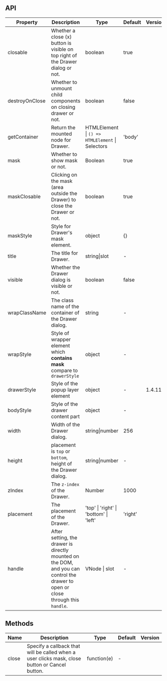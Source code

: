 ## API

| Property | Description | Type | Default | Version |
| --- | --- | --- | --- | --- |
| closable | Whether a close (x) button is visible on top right of the Drawer dialog or not. | boolean | true |  |
| destroyOnClose | Whether to unmount child components on closing drawer or not. | boolean | false |  |
| getContainer | Return the mounted node for Drawer. | HTMLElement \| `() => HTMLElement` \| Selectors | 'body' |  |
| mask | Whether to show mask or not. | Boolean | true |  |
| maskClosable | Clicking on the mask (area outside the Drawer) to close the Drawer or not. | boolean | true |  |
| maskStyle | Style for Drawer's mask element. | object | {} |  |
| title | The title for Drawer. | string\|slot | - |  |
| visible | Whether the Drawer dialog is visible or not. | boolean | false |  |
| wrapClassName | The class name of the container of the Drawer dialog. | string | - |  |
| wrapStyle | Style of wrapper element which **contains mask** compare to `drawerStyle` | object | - |  |
| drawerStyle | Style of the popup layer element | object | - | 1.4.11 |
| bodyStyle | Style of the drawer content part | object | - |  |
| width | Width of the Drawer dialog. | string\|number | 256 |  |
| height | placement is `top` or `bottom`, height of the Drawer dialog. | string\|number | - |  |
| zIndex | The `z-index` of the Drawer. | Number | 1000 |  |
| placement | The placement of the Drawer. | 'top' \| 'right' \| 'bottom' \| 'left' | 'right' |  |
| handle | After setting, the drawer is directly mounted on the DOM, and you can control the drawer to open or close through this `handle`. | VNode \| slot | - |  |

## Methods

| Name | Description | Type | Default | Version |
| --- | --- | --- | --- | --- |
| close | Specify a callback that will be called when a user clicks mask, close button or Cancel button. | function(e) | - |  |
